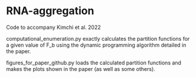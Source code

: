 # RNA-aggregation
Code to accompany Kimchi et al. 2022

computational_enumeration.py exactly calculates the partition functions for a given value of F_b using the dynamic programming algorithm detailed in the paper. 

figures_for_paper_github.py loads the calculated partition functions and makes the plots shown in the paper (as well as some others).
